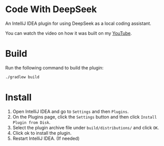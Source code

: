 # Code With DeepSeek
An IntelliJ IDEA plugin for using DeepSeek as a local coding assistant.

You can watch the video on how it was built on my [YouTube](https://youtu.be/7GAKB21lxyg).

# Build 
Run the following command to build the plugin:

```bash
./gradlew build
```

# Install
1. Open IntelliJ IDEA and go to `Settings` and then `Plugins`.
2. On the Plugins page, click the `Settings` button and then click `Install Plugin from Disk`.
3. Select the plugin archive file under `build/distributions/` and click `OK`.
4. Click ok to install the plugin.
5. Restart IntelliJ IDEA. (If needed)
